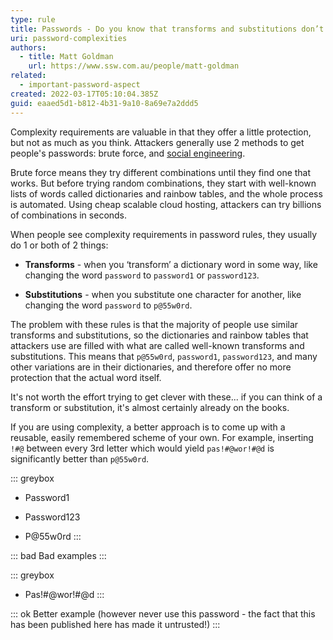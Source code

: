 ```yaml
---
type: rule
title: Passwords - Do you know that transforms and substitutions don’t offer much protection?
uri: password-complexities
authors:
  - title: Matt Goldman
    url: https://www.ssw.com.au/people/matt-goldman
related:
  - important-password-aspect
created: 2022-03-17T05:10:04.385Z
guid: eaaed5d1-b812-4b31-9a10-8a69e7a2ddd5
---
```

Complexity requirements are valuable in that they offer a little protection, but not as much as you think. Attackers generally use 2 methods to get people's passwords: brute force, and [social engineering](/understand-the-dangers-of-social-engineering).

<!--endintro-->

Brute force means they try different combinations until they find one that works. But before trying random combinations, they start with well-known lists of words called dictionaries and rainbow tables, and the whole process is automated. Using cheap scalable cloud hosting, attackers can try billions of combinations in seconds.

When people see complexity requirements in password rules, they usually do 1 or both of 2 things: 

* **Transforms** - when you ‘transform’ a dictionary word in some way, like changing the word `password` to `password1` or `password123`.

* **Substitutions** - when you substitute one character for another, like changing the word `password` to `p@55w0rd`.

The problem with these rules is that the majority of people use similar transforms and substitutions, so the dictionaries and rainbow tables that attackers use are filled with what are called well-known transforms and substitutions. This means that `p@55w0rd`, `password1`, `password123`, and many other variations are in their dictionaries, and therefore offer no more protection that the actual word itself.

It's not worth the effort trying to get clever with these... if you can think of a transform or substitution, it's almost certainly already on the books.

If you are using complexity, a better approach is to come up with a reusable, easily remembered scheme of your own. For example, inserting `!#@` between every 3rd letter which would yield `pas!#@wor!#@d` is significantly better than `p@55w0rd`.

::: greybox
- Password1

- Password123

- P@55w0rd
:::

::: bad
Bad examples
:::

::: greybox
- Pas!#@wor!#@d
:::

::: ok
Better example (however never use this password - the fact that this has been published here has made it untrusted!)
::: 
